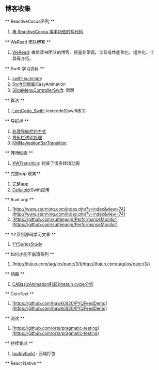 ## 博客收集

** ReactiveCocoa系列 **

1. [用 ReactiveCocoa 事半功倍的写代码](http://fengjian0106.github.io/2016/04/17/The-Power-Of-Composition-In-FRP-Part-1/)


** WeRead 团队博客 **

1. [WeRead](http://wereadteam.github.io/): 微信读书团队的博客、质量非常高、涉及有性能优化、组件化、工具等介绍。

** Swift 学习资料 **

1. [swift-summary](https://github.com/jakarmy/swift-summary)
2. [Swift动画库:](https://github.com/icanzilb/EasyAnimation)EasyAnimation
3. [SlideMenuControllerSwift](https://github.com/dekatotoro/SlideMenuControllerSwift): 侧滑

** 算法 **

1. [LeetCode_Swift](https://github.com/soapyigu/LeetCode_Swift): leetcode的swift练习


** 导航栏 **

1. [处理导航栏的方式](http://www.jianshu.com/p/b2585c37e14b)
2. [导航栏透明处理](https://www.zhihu.com/question/36659843) 
3. [KMNavigationBarTransition](https://github.com/MoZhouqi/KMNavigationBarTransition)

** 转场动画 **

1. [XWTransition](https://github.com/wazrx/XWTransition): 封装了很多转场动画


** 完整app 收集**

1.	[完整app](http://mobdevgroup.com/platform/ios/project)
2.	[Celluloid](https://github.com/100mango/Celluloid):Swift应用

** RunLoop **

1.	[http://www.starming.com/index.php?v=index&view=74](http://www.starming.com/index.php?v=index&view=74)
2.	[https://github.com/suifengqjn/PerformanceMonitor](https://github.com/suifengqjn/PerformanceMonitor) 

** YY系列源码学习文章 **

1. [YYSeriesStudy](https://github.com/huang303513/YYSeriesStudy)

** 如何才能不崩溃系列 **

1. [http://ifujun.com/tag/ios/page/3/](http://ifujun.com/tag/ios/page/3/)

** 动画 **

1.	[CABasicAnimation引起的retain cycle分析](http://www.devdiv.com/cabasicanimation_retain_cycle_-blog-6399-57041.html)

** CoreText **

1.	[https://github.com/hawk0620/PYQFeedDemo](https://github.com/hawk0620/PYQFeedDemo)

** 测试 **

1. [https://github.com/orta/pragmatic-testing](https://github.com/orta/pragmatic-testing)


** 持续集成 **

1.	[buddybuild](https://dashboard.buddybuild.com/apps) : 云端打包

** React Native **

``` https://github.com/attentiveness/reading https://github.com/jiangqqlmj/GaGaMall https://github.com/879479119/Bilibili-React-Native https://github.com/just4fun/uestc-bbs-react-native https://github.com/fbsamples/f8app https://github.com/togayther/react-native-cnblogs https://github.com/JasonStu/RN-BiZhi https://github.com/stage88/react-weather https://github.com/Shuijwan/marvel https://github.com/ljunb/react-native-iShiWuPai https://github.com/BelinChung/react-native-hiapp https://github.com/iwgang/GankCamp-React-Native https://github.com/soliury/noder-react-native https://github.com/zhongjie-chen/rn_rank https://github.com/talentjiang/react_native_office https://github.com/yohnz/maoyanFilm https://github.com/SpikeKing/WclBBCNews https://github.com/MemoryMagic/MemoryMagic-React-Native https://github.com/iSimar/HackerNews-React-Native https://github.com/SFantasy/WeiboReactNative https://github.com/starzhy/TheOneCoder https://github.com/xiekw2010/react-native-gitfeed https://github.com/Kennytian/LagouApp http://git.oschina.net/rplees/react-native-gitosc https://github.com/vczero/React-Dou https://github.com/kailuo99/toutiao https://github.com/wwayne/react-native-nba-app https://github.com/lookingstars/RNMeituan https://github.com/race604/ZhiHuDaily-React-Native https://github.com/tabalt/ReactNativeNews
```
